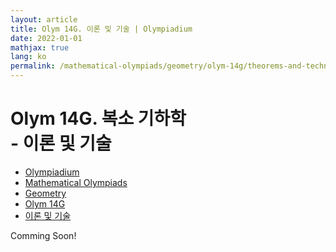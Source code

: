 ```yaml
---
layout: article
title: Olym 14G. 이론 및 기술 | Olympiadium
date: 2022-01-01
mathjax: true
lang: ko
permalink: /mathematical-olympiads/geometry/olym-14g/theorems-and-techniques/
---
```

# Olym 14G. 복소 기하학 <br> <ssup> - 이론 및 기술</ssup>

<ul class="breadcrumb">
	<li><a href="{{ site.homeurl }}">Olympiadium</a></li> 
	<li><a href="{{ site.homeurl }}mathematical-olympiads/">Mathematical Olympiads</a></li> 
	<li><a href="{{ site.homeurl }}mathematical-olympiads/geometry/">Geometry</a></li> 
	<li><a href="{{ site.homeurl }}mathematical-olympiads/geometry/olym-14g/">Olym 14G</a></li> 
	<li><a href="{{ site.homeurl }}mathematical-olympiads/geometry/olym-14g/theorems-and-techniques/">이론 및 기술</a></li>
</ul>

Comming Soon!
